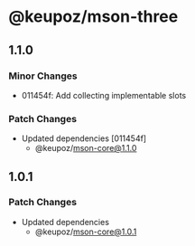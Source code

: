 # @keupoz/mson-three

## 1.1.0

### Minor Changes

- 011454f: Add collecting implementable slots

### Patch Changes

- Updated dependencies [011454f]
  - @keupoz/mson-core@1.1.0

## 1.0.1

### Patch Changes

- Updated dependencies
  - @keupoz/mson-core@1.0.1
